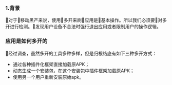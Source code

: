 
### 1.背景

对于移动黑产来说，使用多开来刷应用是基本操作。所以我们必须要对多开进行检测。发现用户设备不合法时强行退出应用或者限制用户的操作逻辑。

### 应用是如何多开的
经过调查，虽然多开的工具多种多样，但是归根结底有如下三种多开方式：
- 通过各种插件化框架直接加载原APK；
- 动态生成一个安装包，在这个安装包中插件框架加载原APK；
- 使用另一个用户重新安装原始apk。
